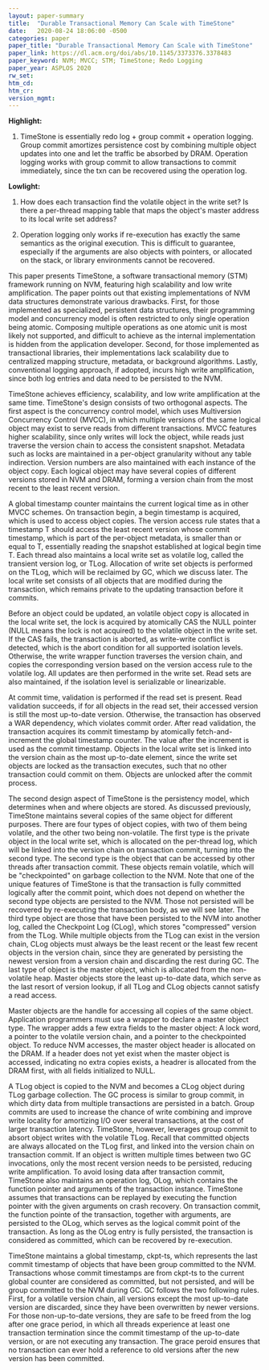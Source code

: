 ```yaml
---
layout: paper-summary
title:  "Durable Transactional Memory Can Scale with TimeStone"
date:   2020-08-24 18:06:00 -0500
categories: paper
paper_title: "Durable Transactional Memory Can Scale with TimeStone"
paper_link: https://dl.acm.org/doi/abs/10.1145/3373376.3378483
paper_keyword: NVM; MVCC; STM; TimeStone; Redo Logging
paper_year: ASPLOS 2020
rw_set:
htm_cd:
htm_cr:
version_mgmt:
---
```


**Highlight:**

1. TimeStone is essentially redo log + group commit + operation logging. Group commit amortizes persistence cost by 
   combining multiple object updates into one and let the traffic be absorbed by DRAM. Operation logging works with
   group commit to allow transactions to commit immediately, since the txn can be recovered using the operation log.

**Lowlight:**

1. How does each transaction find the volatile object in the write set? Is there a per-thread mapping table that maps the 
   object's master address to its local write set address?

2. Operation logging only works if re-execution has exactly the same semantics as the original execution. This is difficult
   to guarantee, especially if the arguments are also objects with pointers, or allocated on the stack, or library environments
   cannot be recovered.

This paper presents TimeStone, a software transactional memory (STM) framework running on NVM, featuring high scalability 
and low write amplification. The paper points out that existing implementations of NVM data structures demonstrate various
drawbacks.
First, for those implemented as specialized, persistent data structures, their programming model and concurrency model
is often restricted to only single operation being atomic. Composing multiple operations as one atomic unit is most
likely not supported, and difficult to achieve as the internal implementation is hidden from the application developer.
Second, for those implemented as transactional libraries, their implementations lack scalability due to centralized 
mapping structure, metadata, or background algorithms. 
Lastly, conventional logging approach, if adopted, incurs high write amplification, since both log entries and data 
need to be persisted to the NVM.

TimeStone achieves efficiency, scalability, and low write amplification at the same time. TimeStone's design consists 
of two orthogonal aspects. The first aspect is the concurrency control model, which uses Multiversion Concurrency Control 
(MVCC), in which multiple versions of the same logical object may exist to serve reads from different transactions.
MVCC features higher scalability, since only writes will lock the object, while reads just traverse the version chain
to access the consistent snapshot.
Metadata such as locks are maintained in a per-object granularity without any table indirection.
Version numbers are also maintained with each instance of the object copy.
Each logical object may have several copies of different versions stored in NVM and DRAM, forming a version chain from
the most recent to the least recent version.

A global timestamp counter maintains the current logical time as in other MVCC schemes.
On transaction begin, a begin timestamp is acquired, which is used to access object copies. The version access rule states
that a timestamp T should access the least recent version whose commit timestamp, which is part of the per-object
metadata, is smaller than or equal to T, essentially reading the snapshot established at logical begin time T.
Each thread also maintains a local write set as volatile log, called the transient version log, or TLog. Allocation of 
write set objects is performed on the TLog, which will be reclaimed by GC, which we discuss later. 
The local write set consists of all objects that are modified during the transaction, which remains private to the 
updating transaction before it commits.

Before an object could be updated, an volatile object copy is allocated in the local write set, the lock is acquired by 
atomically CAS the NULL pointer (NULL means the lock is not acquired) to the volatile object in the write set. If the CAS 
fails, the transaction is aborted, as write-write conflict is detected, which is the abort condition for all supported 
isolation levels. Otherwise, the write wrapper function traverses the version chain, and copies the corresponding version 
based on the version access rule to the volatile log. All updates are then performed in the write set.
Read sets are also maintained, if the isolation level is serializable or linearizable.

At commit time, validation is performed if the read set is present. Read validation succeeds, if for all objects in the 
read set, their accessed version is still the most up-to-date version. Otherwise, the transaction has observed a 
WAR dependency, which violates commit order. After read validation, the transaction acquires its commit timestamp by atomically
fetch-and-increment the global timestamp counter. The value after the increment is used as the commit timestamp.
Objects in the local write set is linked into the version chain as the most up-to-date element, since the write set 
objects are locked as the transaction executes, such that no other transaction could commit on them.
Objects are unlocked after the commit process.

The second design aspect of TimeStone is the persistency model, which determines when and where objects are stored. 
As discussed previously, TimeStone maintains several copies of the same object for different purposes. There are four
types of object copies, with two of them being volatile, and the other two being non-volatile. The first type is
the private object in the local write set, which is allocated on the per-thread log, which will be linked into the 
version chain on transaction commit, turning into the second type. The second type is the object that can
be accessed by other threads after transaction commit. These objects remain volatile, which will be "checkpointed"
on garbage collection to the NVM. Note that one of the unique features of TimeStone is that the transaction is 
fully committed logically after the commit point, which does not depend on whether the second type objects are persisted 
to the NVM. Those not persisted will be recovered by re-executing the transaction body, as we will see later.
The third type object are those that have been persisted to the NVM into another log, called the Checkpoint Log (CLog),
which stores "compressed" version from the TLog. While multiple objects from the TLog can exist in the version chain, 
CLog objects must always be the least recent or the least few recent objects in the version chain, since they are 
generated by persisting the newest version from a version chain and discarding the rest during GC.
The last type of object is the master object, which is allocated from the non-volatile heap. Master objects store the 
least up-to-date data, which serve as the last resort of version lookup, if all TLog and CLog objects cannot satisfy
a read access.

Master objects are the handle for accessing all copies of the same object. Application programmers must use a wrapper
to declare a master object type. The wrapper adds a few extra fields to the master object: A lock word, a pointer to
the volatile version chain, and a pointer to the checkpointed object.
To reduce NVM accesses, the master object header is allocated on the DRAM. If a header does not yet exist when the master
object is accessed, indicating no extra copies exists, a headrer is allocated from the DRAM first, with all fields 
initialized to NULL.

A TLog object is copied to the NVM and becomes a CLog object during TLog garbage collection. The GC process is similar
to group commit, in which dirty data from multiple transactions are persisted in a batch. Group commits are used to increase
the chance of write combining and improve write locality for amortizing I/O over several transactions, at the cost
of larger transaction latency. TimeStone, however, leverages group commit to absort object writes with the volatile TLog.
Recall that committed objects are always allocated on the TLog first, and linked into the version chain on transaction 
commit. If an object is written multiple times between two GC invocations, only the most recent version needs to be 
persisted, reducing write amplification. To avoid losing data after transaction commit, TimeStone also maintains an
operation log, OLog, which contains the function pointer and arguments of the transaction instance. TimeStone assumes
that transactions can be replayed by executing the function pointer with the given arguments on crash recovery.
On transaction commit, the function pointe of the transaction, together with arguments, are persisted to the OLog,
which serves as the logical commit point of the transaction. As long as the OLog entry is fully persisted, the 
transaction is considered as committed, which can be recovered by re-execution.

TimeStone maintains a global timestamp, ckpt-ts, which represents the last commit timestamp of objects that have been
group committed to the NVM. Transactions whose commit timestamps are from ckpt-ts to the current global counter are 
considered as committed, but not persisted, and will be group committed to the NVM during GC.
GC follows the two following rules. First, for a volatile version chain, all versions except the most up-to-date
version are discarded, since they have been overwritten by newer versions. For those non-up-to-date versions, they
are safe to be freed from the log after one grace period, in which all threads experience at least one transaction 
termination since the commit timestamp of the up-to-date version, or are not executing any transaction. The grace 
peroid ensures that no transaction can ever hold a reference to old versions after the new version has been committed.

